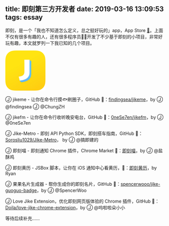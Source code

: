 title: 即刻第三方开发者
date: 2019-03-16 13:09:53
tags: essay
---

即刻，是一个「我也不知道怎么定义，总之挺好玩的」app，App Store [🔗](https://itunes.apple.com/cn/app/%E5%8D%B3%E5%88%BB-%E7%9C%8B%E7%82%B9%E5%A5%BD%E4%B8%9C%E8%A5%BF/id966129812?l=en&mt=8)。上面不仅有很多有趣的人，还有很多程序员👨‍💻‍开发了不少基于即刻的小项目，非常好玩有趣，本文就罗列一下我已知的几个项目。

<!-- more -->

<img src="https://raw.githubusercontent.com/findingsea/blog_source/master/images/jike.jpg" alt="即刻 - 看点好东西 by If Tech" width="25%" height="25%" border=0>

Ⓙ jikeme - 让你在命令行摸🐟刷圈子，GitHub 🔗：[findingsea/jikeme](https://github.com/findingsea/jikeme)，by Ⓙ @findingsea Ⓙ @ChungZH 

Ⓙ jikefm - 让你在命令行收听晚安电台，GitHub 🔗：[0neSe7en/jikefm](https://github.com/0neSe7en/jikefm)，by Ⓙ @0neSe7en 

Ⓙ Jike-Metro - 即刻 API Python SDK，即刻搭车指南，GitHub 🔗：[Sorosliu1029/Jike-Metro](https://github.com/Sorosliu1029/Jike-Metro)， by Ⓙ @搞即建的 

Ⓙ 即刻喵 - 即刻通知 Chrome 插件，Chrome Market 🔗：[即刻喵](https://chrome.google.com/webstore/detail/%E5%8D%B3%E5%88%BB%E5%96%B5/gahlkoaglgmbpjoecaahganpccafojaa?hl=zh-CN)，by Ⓙ @盐酥鸡 

Ⓙ 即刻黄历 - JSBox 脚本，让你在 iOS 通知中心看黄历，🔗：[即刻黄历](https://xteko.com/redir?name=Jike%20Calendar&url=https%3A%2F%2Fstorage.ryannn.com%2Fjsbox%2FJike-Calendar.js&icon=icon_125.png&types=3&version=1.0&author=Ryan)，by Ryan

Ⓙ 果果名片生成器 - 帮你生成你的即刻名片，GitHub 🔗：[spencerwooo/jike-guoguo-badge](https://github.com/spencerwooo/jike-guoguo-badge)，by Ⓙ @SpencerWoo

Ⓙ Love Jike Extension，优化即刻网页版体验的 Chrome 插件，GitHub 🔗：[Doila/love-jike-chrome-extension](https://github.com/Doila/love-jike-chrome-extension)，by Ⓙ @呜啦啦朵小小

等待后续补充……